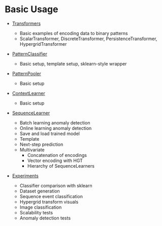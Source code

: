 # Basic Usage

- [Transformers](transformers)
    - Basic examples of encoding data to binary patterns
    - ScalarTransformer, DiscreteTransformer, PersistenceTransformer, HypergridTransformer

- [PatternClassifier](classification)
    - Basic setup, template setup, sklearn-style wrapper

- [PatternPooler](pooling)
    - Basic setup
    
- [ContextLearner](context_learner)
    - Basic setup

- [SequenceLearner](sequence_learner)
    - Batch learning anomaly detection
    - Online learning anomaly detection
    - Save and load trained model
    - Template
    - Next-step prediction
    - Multivariate
        - Concatenation of encodings
        - Vector encoding with HGT
        - Hierarchy of SequenceLearners

- [Experiments](experiments)
    - Classifier comparison with sklearn
    - Dataset generation
    - Sequence event classification
    - Hypergrid transform visuals
    - Image classification
    - Scalability tests
    - Anomaly detection tests

